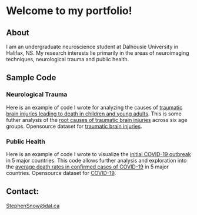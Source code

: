 # Welcome to my portfolio!


## About #
I am an undergraduate neuroscience student at Dalhousie University in Halifax, NS. My research interests lie primarily in the areas of neuroimaging techniques, neurological trauma and public health.

## Sample Code

### Neurological Trauma
Here is an example of code I wrote for analyzing the causes of [traumatic brain injuries leading to death in children and young adults](2020-10-29-230913.htm). This is some futher analysis of the [root causes of traumatic brain injuries](2020-10-29-163939.html) across six age groups. Opensource dataset for [traumatic brain injuries](https://www.kaggle.com/jessemostipak/traumatic-brain-injury-tbi).


### Public Health
Here is an example of code I wrote to visualize the [initial COVID-19 outbreak](Covid1.html) in 5 major countries. This code allows further analysis and exploration into the [average death rates in confirmed cases of COVID-19](Covid2.html) in 5 major countries. Opensource dataset for [COVID-19](https://www.kaggle.com/ashudata/covid19dataset).




## Contact:
[StephenSnow@dal.ca](mailto:stephensnow@dal.ca)


